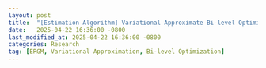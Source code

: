 ```yaml
---
layout: post
title:  "[Estimation Algorithm] Variational Approximate Bi-level Optimization of Exponential Random Graph Models"
date:   2025-04-22 16:36:00 -0800
last_modified_at: 2025-04-22 16:36:00 -0800
categories: Research
tag: [ERGM, Variational Approximation, Bi-level Optimization]
---
```

